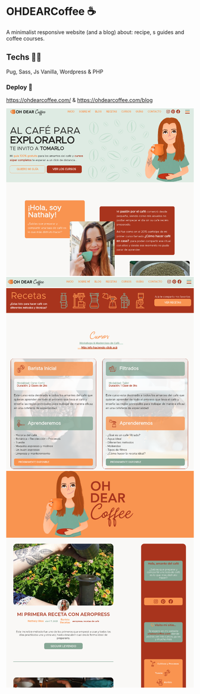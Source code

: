 # OHDEARCoffee ☕️
A minimalist responsive website (and a blog) about: recipe, s guides and coffee courses.

## Techs 🧑‍💻
Pug, Sass, Js Vanilla, Wordpress & PHP

### Deploy 🚀
https://ohdearcoffee.com/
&
https://ohdearcoffee.com/blog

![ohdearcoffe1](/githubscreenshots/odc1.png?raw=true "ohdearcoffe1")
![ohdearcoffe2](/githubscreenshots/odc2.png?raw=true "ohdearcoffe2")
![ohdearcoffe3](/githubscreenshots/odcblog.png?raw=true "blog")
